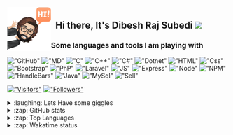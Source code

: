 <img align="left" alt="HTML5" width="100px" src="./assets/memogies/GitHub.gif" />  

## &nbsp; Hi there, It's __Dibesh Raj Subedi__  <img src="https://media.giphy.com/media/hvRJCLFzcasrR4ia7z/giphy.gif" width="25px">

### Some languages and tools I am playing with

!["GitHub"](https://img.shields.io/badge/GitHub-100000?style=for-the-badge&logo=github&logoColor=white)
!["MD"](https://img.shields.io/badge/Markdown-000000?style=for-the-badge&logo=markdown&logoColor=white)
!["C"](https://img.shields.io/badge/C-00599C?style=for-the-badge&logo=c&logoColor=white)
!["C++"](https://img.shields.io/badge/C%2B%2B-00599C?style=for-the-badge&logo=c%2B%2B&logoColor=white)
!["C#"](https://img.shields.io/badge/C%23-239120?style=for-the-badge&logo=c-sharp&logoColor=white)
!["Dotnet"](https://img.shields.io/badge/.NET-5C2D91?style=for-the-badge&logo=.net&logoColor=white)
!["HTML"](https://img.shields.io/badge/HTML5-E34F26?style=for-the-badge&logo=html5&logoColor=white)
!["Css"](https://img.shields.io/badge/CSS3-1572B6?style=for-the-badge&logo=css3&logoColor=white)
!["Bootstrap"](https://img.shields.io/badge/Bootstrap-563D7C?style=for-the-badge&logo=bootstrap&logoColor=white)
!["PhP"](https://img.shields.io/badge/PHP-777BB4?style=for-the-badge&logo=php&logoColor=white)
!["Laravel"](https://img.shields.io/badge/Laravel-FF2D20?style=for-the-badge&logo=laravel&logoColor=white)
!["JS"](https://img.shields.io/badge/JavaScript-F7DF1E?style=for-the-badge&logo=javascript&logoColor=black)
!["Express"](https://img.shields.io/badge/Express.js-404D59?style=for-the-badge)
!["Node"](https://img.shields.io/badge/Node.js-43853D?style=for-the-badge&logo=node.js&logoColor=white)
!["NPM"](https://img.shields.io/badge/NPM-CB3837?style=for-the-badge&logo=npm&logoColor=white)
!["HandleBars"](https://img.shields.io/badge/Handlebars.JS-FDB22A?style=for-the-badge&logoColor=white)
!["Java"](https://img.shields.io/badge/Java-ED8B00?style=for-the-badge&logo=java&logoColor=white)
!["MySql"](https://img.shields.io/badge/MySQL-00000F?style=for-the-badge&logo=mysql&logoColor=white)
!["Sell"](https://img.shields.io/badge/Shell_Script-121011?style=for-the-badge&logo=gnu-bash&logoColor=white)

[!["Visitors"](https://visitor-badge.laobi.icu/badge?page_id=itSubeDibesh.itSubeDibesh)](https://github.com/itSubeDibesh)
[!["Followers"](https://img.shields.io/github/followers/itSubeDibesh?label=Follow&style=social)](https://github.com/itSubeDibesh)

<details>
  <summary>:laughing: Lets Have some giggles </summary>
  <pre>
    Son: Tell Me a word that starts with "F" and ends with "uck".
    Dad: F***!
    Son: Naha! It's Firetruck
  </pre>
</details>

<details>
  <summary>:zap: GitHub stats</summary>
  <img src="https://github-readme-stats.itsubedibesh.vercel.app/api?username=itSubeDibesh&show_icons=true&count_private=true&theme=dracula" alt="Github stats"/>
</details>

<details>
  <summary>:zap: Top Languages</summary>
    <img src="https://github-readme-stats.itsubedibesh.vercel.app/api/top-langs/?username=itSubeDibesh&layout=compact&theme=dracula&&langs_count=7" alt="Top Langs"/>
</details>

<details>
  <summary>:zap: Wakatime status</summary>
  <img src="https://github-readme-stats.itsubedibesh.vercel.app/api/wakatime?username=itSubeDibesh" alt="Wakatime Status"/>
</details>

